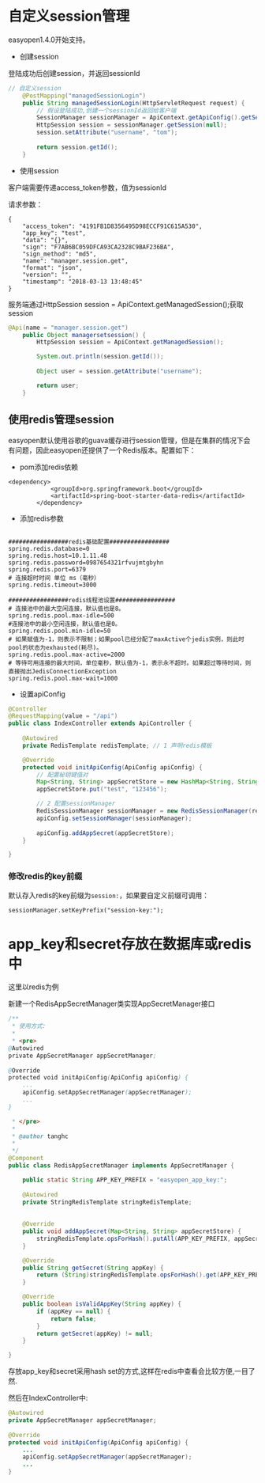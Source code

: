 # 自定义session管理

easyopen1.4.0开始支持。

- 创建session

登陆成功后创建session，并返回sessionId

```java
// 自定义session
    @PostMapping("managedSessionLogin")
    public String managedSessionLogin(HttpServletRequest request) {
        // 假设登陆成功,创建一个sessionId返回给客户端
        SessionManager sessionManager = ApiContext.getApiConfig().getSessionManager();
        HttpSession session = sessionManager.getSession(null);
        session.setAttribute("username", "tom");
        
        return session.getId();
    }
```

- 使用session

客户端需要传递access_token参数，值为sessionId

请求参数：

```
{
	"access_token": "4191FB1D8356495D98ECCF91C615A530",
	"app_key": "test",
	"data": "{}",
	"sign": "F7AB6BC059DFCA93CA2328C9BAF236BA",
	"sign_method": "md5",
	"name": "manager.session.get",
	"format": "json",
	"version": "",
	"timestamp": "2018-03-13 13:48:45"
}
```

服务端通过HttpSession session = ApiContext.getManagedSession();获取session

```java
@Api(name = "manager.session.get")
    public Object managersetsession() {
        HttpSession session = ApiContext.getManagedSession();

        System.out.println(session.getId());
        
        Object user = session.getAttribute("username");

        return user;
    }
```

## 使用redis管理session

easyopen默认使用谷歌的guava缓存进行session管理，但是在集群的情况下会有问题，因此easyopen还提供了一个Redis版本。配置如下：

- pom添加redis依赖

```
<dependency>
            <groupId>org.springframework.boot</groupId>
            <artifactId>spring-boot-starter-data-redis</artifactId>
        </dependency>
```

- 添加redis参数

```

#################redis基础配置#################
spring.redis.database=0
spring.redis.host=10.1.11.48
spring.redis.password=0987654321rfvujmtgbyhn
spring.redis.port=6379
# 连接超时时间 单位 ms（毫秒）
spring.redis.timeout=3000

#################redis线程池设置#################
# 连接池中的最大空闲连接，默认值也是8。
spring.redis.pool.max-idle=500
#连接池中的最小空闲连接，默认值也是0。
spring.redis.pool.min-idle=50
# 如果赋值为-1，则表示不限制；如果pool已经分配了maxActive个jedis实例，则此时pool的状态为exhausted(耗尽)。
spring.redis.pool.max-active=2000
# 等待可用连接的最大时间，单位毫秒，默认值为-1，表示永不超时。如果超过等待时间，则直接抛出JedisConnectionException
spring.redis.pool.max-wait=1000
```

- 设置apiConfig

```java
@Controller
@RequestMapping(value = "/api")
public class IndexController extends ApiController {
    
    @Autowired
    private RedisTemplate redisTemplate; // 1 声明redis模板

    @Override
    protected void initApiConfig(ApiConfig apiConfig) {
        // 配置秘钥键值对
        Map<String, String> appSecretStore = new HashMap<String, String>();
        appSecretStore.put("test", "123456");

        // 2 配置sessionManager
        RedisSessionManager sessionManager = new RedisSessionManager(redisTemplate);        
        apiConfig.setSessionManager(sessionManager);
        
        apiConfig.addAppSecret(appSecretStore);
    }

}
```

### 修改redis的key前缀

默认存入redis的key前缀为`session:`，如果要自定义前缀可调用：

```
sessionManager.setKeyPrefix("session-key:");
``` 

# app_key和secret存放在数据库或redis中

这里以redis为例

新建一个RedisAppSecretManager类实现AppSecretManager接口

```java
/**
 * 使用方式:
 * 
 * <pre>
@Autowired
private AppSecretManager appSecretManager;
    
@Override
protected void initApiConfig(ApiConfig apiConfig) {
    ...
    apiConfig.setAppSecretManager(appSecretManager);
    ...
}   

 * </pre>
 * 
 * @author tanghc
 *
 */
@Component
public class RedisAppSecretManager implements AppSecretManager {

    public static String APP_KEY_PREFIX = "easyopen_app_key:";
    
    @Autowired
    private StringRedisTemplate stringRedisTemplate;
    
    
    @Override
    public void addAppSecret(Map<String, String> appSecretStore) {
        stringRedisTemplate.opsForHash().putAll(APP_KEY_PREFIX, appSecretStore);
    }

    @Override
    public String getSecret(String appKey) {
        return (String)stringRedisTemplate.opsForHash().get(APP_KEY_PREFIX, appKey);
    }

    @Override
    public boolean isValidAppKey(String appKey) {
        if (appKey == null) {
            return false;
        }
        return getSecret(appKey) != null;
    }

}
```

存放app_key和secret采用hash set的方式,这样在redis中查看会比较方便,一目了然.

然后在IndexController中:

```java
@Autowired
private AppSecretManager appSecretManager;
    
@Override
protected void initApiConfig(ApiConfig apiConfig) {
    ...
    apiConfig.setAppSecretManager(appSecretManager);
    ...
}   
```